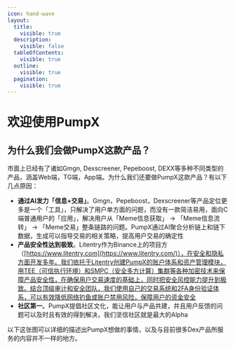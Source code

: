 ```yaml
---
icon: hand-wave
layout:
  title:
    visible: true
  description:
    visible: false
  tableOfContents:
    visible: true
  outline:
    visible: true
  pagination:
    visible: true
---
```


# 欢迎使用PumpX

## 为什么我们会做PumpX这款产品？

市面上已经有了诸如Gmgn, Dexscreener, Pepeboost, DEXX等多种不同类型的产品，涵盖Web端，TG端，App端。为什么我们还要做PumpX这款产品？有以下几点原因：

* **通过AI发力「信息+交易」**。Gmgn，Pepeboost，Dexscreener等产品定位更多是一个「工具」，只解决了用户单方面的问题，而没有一款简洁易用，面向C端普通用户的「应用」，解决用户从「Meme信息获取」 →  「Meme信息流转」 →  「Meme交易」整条链路的问题。PumpX通过AI聚合分析链上和链下数据，生成可以指导交易的相关策略，提高用户交易的确定性
* **产品安全性达到极致**。Litentry作为Binance上的项目方（[https://www.litentry.com](https://www.litentry.com/)），在安全和隐私方面开发多年。我们依托于Litentry创建PumpX的账户体系和资产管理模块，用TEE（可信执行环境）和SMPC（安全多方计算）集群等各种加密技术来保障产品安全性，在确保用户交易速度的基础上，同时把安全风控能力提升到极致。结合顶级审计和安全团队，我们使用自己的交易系统和2FA身份验证体系，可以有效降低网络钓鱼或账户禁用风险，保障用户的资金安全
* **社区第一**。PumpX提倡社区文化，能让用户与产品共建，并且用户反馈的问题可以及时且有效的得到解决，我们坚信社区就是最大的Alpha

以下这张图可以详细的描述出PumpX想做的事情，以及与目前很多Dex产品所服务的内容并不一样的地方。

<figure><img src=".gitbook/assets/meme流程.png" alt=""><figcaption></figcaption></figure>



